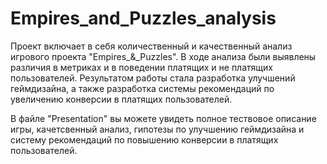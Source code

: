 # Empires_and_Puzzles_analysis
Проект включает в себя количественный и качественный анализ игрового проекта "Empires_&amp;_Puzzles". В ходе анализа были выявлены различия в метриках и в поведении платящих и не платящих пользователей. Результатом работы стала разработка улучшений геймдизайна, а также разработка системы рекомендаций по увеличению конверсии в платящих пользователей.

В файле "Presentation" вы можете увидеть полное тествовое описание игры, качетсвенный анализ, гипотезы по улучшению геймдизайна и систему рекомендаций по повышению конверсии в платящих пользователей.
